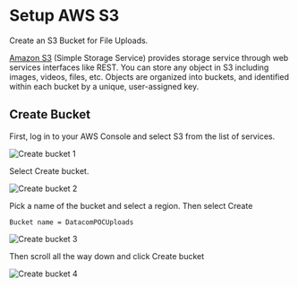 # Setup AWS S3

Create an S3 Bucket for File Uploads.

[Amazon S3](https://aws.amazon.com/s3/) (Simple Storage Service) provides storage service through web services interfaces like REST. You can store any object in S3 including images, videos, files, etc. Objects are organized into buckets, and identified within each bucket by a unique, user-assigned key.

## Create Bucket

First, log in to your AWS Console and select S3 from the list of services.

![Create bucket 1](https://d33wubrfki0l68.cloudfront.net/f6ceb54ef5fdec1be81b57234db771df2ac92482/098ab/assets/s3/select-s3-service.png)

Select Create bucket.

![Create bucket 2](https://d33wubrfki0l68.cloudfront.net/7733da87971b35da636588113bba4e1f4b3be2e6/f0c23/assets/s3/select-create-bucket.png)

Pick a name of the bucket and select a region. Then select Create

`Bucket name = DatacomPOCUploads`

![Create bucket 3](https://d33wubrfki0l68.cloudfront.net/a6e8a00cee20d170f42e9f229aaf75a18d088c9f/069f7/assets/s3/enter-s3-bucket-info.png)

Then scroll all the way down and click Create bucket

![Create bucket 4](https://d33wubrfki0l68.cloudfront.net/73e42859d40eda3939f38c39cf89718ecf8e6c90/fedbb/assets/s3/click-create-s3-bucket.png)